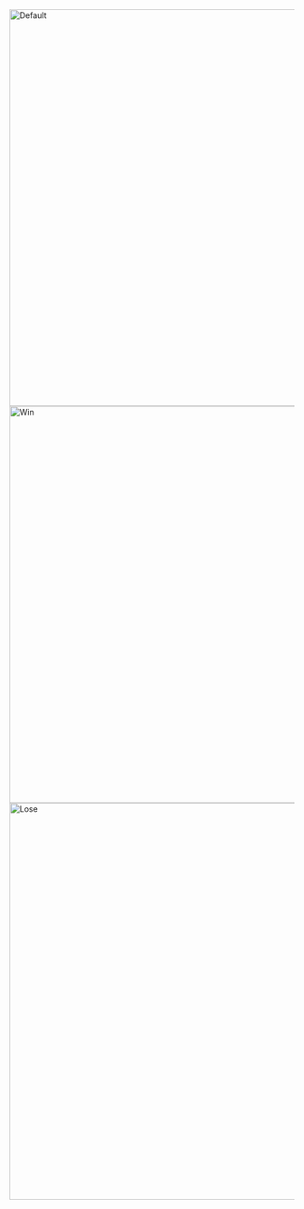 <img alt="Default" align="center" width="700px" src="https://raw.githubusercontent.com/luinungom/Guest-The-Number/master/default.png?raw=true"/>

<img alt="Win" align="center" width="700px" src="https://raw.githubusercontent.com/luinungom/Guest-The-Number/master/win.png?raw=true"/>

<img alt="Lose" align="center" width="700px" src="https://raw.githubusercontent.com/luinungom/Guest-The-Number/master/lose.png?raw=true"/>
